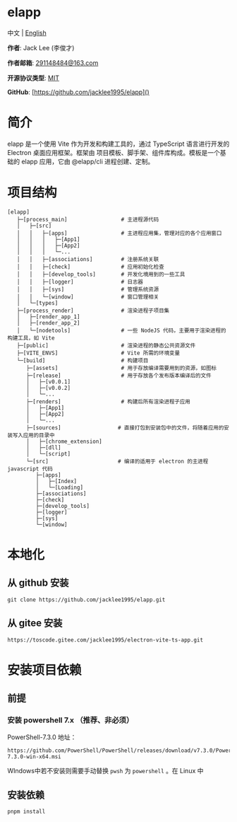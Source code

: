 # elapp

中文 | [English](https://github.com/jacklee1995/elapp/blob/elapp/readme.md "英文文档")

**作者**: Jack Lee (李俊才)

**作者邮箱**: [291148484@163.com](mailto:291148484@163.com)

**开源协议类型**: [MIT](https://github.com/jacklee1995/electron-vite-ts-app/blob/master/LICENSE)

**GitHub**:  [https://github.com/jacklee1995/elapp]()

# 简介

elapp 是一个使用 Vite  作为开发和构建工具的，通过 TypeScript 语言进行开发的 Electron 桌面应用框架。框架由 项目模板、脚手架、组件库构成。模板是一个基础的 elapp 应用，它由 @elapp/cli 进程创建、定制。

# 项目结构

```tree
[elapp]
   ├─[process_main]                 # 主进程源代码
   │   ├─[src]
   │   │   ├─[apps]                 # 主进程应用集，管理对应的各个应用窗口
   │   │   │   ├─[App1]
   │   │   │   ├─[App2]
   │   │   │   └─...
   │   │   ├─[associations]         # 注册系统关联
   │   │   ├─[check]                # 应用初始化检查
   │   │   ├─[develop_tools]        # 开发化境用到的一些工具
   │   │   ├─[logger]               # 日志器
   │   │   ├─[sys]                  # 管理系统资源
   │   │   └─[window]               # 窗口管理相关
   │   └─[types]
   ├─[process_render]               # 渲染进程子项目集
   │   ├─[render_app_1]
   │   ├─[render_app_2]
   │   └─[nodetools]                # 一些 NodeJS 代码，主要用于渲染进程的构建工具，如 Vite
   ├─[public]                       # 渲染进程的静态公共资源文件
   ├─[VITE_ENVS]                    # Vite 所需的环境变量
   └─[build]                        # 构建项目
      ├─[assets]                    # 用于存放编译需要用到的资源，如图标
      ├─[release]                   # 用于存放各个发布版本编译后的文件
      │   ├─[v0.0.1]
      │   ├─[v0.0.2]
      │   └─...
      ├─[renders]                   # 构建后所有渲染进程子应用
      │   ├─[App1]
      │   ├─[App2]
      │   └─...
      ├─[sources]                  # 直接打包到安装包中的文件，将随着应用的安装写入应用的目录中
      │   ├─[chrome_extension]
      │   ├─[dll]
      │   └─[script]
      └─[src]                      # 编译的适用于 electron 的主进程 javascript 代码
         ├─[apps]
         │   ├─[Index]
         │   └─[Loading]
         ├─[associations]
         ├─[check]
         ├─[develop_tools]
         ├─[logger]
         ├─[sys]
         └─[window]
```

# 本地化

## 从 github 安装

```
git clone https://github.com/jacklee1995/elapp.git
```

## 从 gitee 安装

```
https://toscode.gitee.com/jacklee1995/electron-vite-ts-app.git
```

# 安装项目依赖

## 前提

### 安装 powershell 7.x （推荐、非必须）

PowerShell-7.3.0 地址：

```
https://github.com/PowerShell/PowerShell/releases/download/v7.3.0/PowerShell-7.3.0-win-x64.msi
```

WIndows中若不安装则需要手动替换 `pwsh` 为 `powershell` 。在 Linux 中

## 安装依赖

```
pnpm install
```

